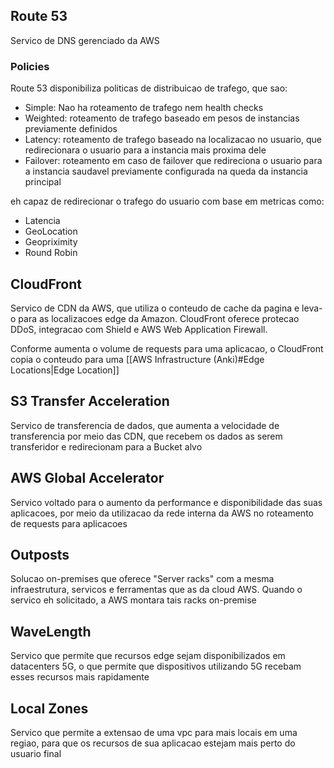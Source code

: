 
## Route 53

Servico de DNS gerenciado da AWS

### Policies

Route 53 disponibiliza politicas de distribuicao de trafego, que sao:
- Simple: Nao ha roteamento de trafego nem health checks
- Weighted: roteamento de trafego baseado em pesos de instancias previamente definidos
- Latency: roteamento de trafego baseado na localizacao no usuario, que redirecionara o usuario para a instancia mais proxima dele
- Failover: roteamento em caso de failover que redireciona o usuario para a instancia saudavel previamente configurada na queda da instancia principal

eh capaz de redirecionar o trafego do usuario com base em metricas como:
* Latencia
* GeoLocation
* Geopriximity
* Round Robin

## CloudFront

Servico de CDN da AWS, que utiliza o conteudo de cache da pagina e leva-o para as localizacoes edge da Amazon. CloudFront oferece protecao DDoS, integracao com Shield e AWS Web Application Firewall.

Conforme aumenta o volume de requests para uma aplicacao, o CloudFront copia o conteudo para uma [[AWS Infrastructure (Anki)#Edge Locations|Edge Location]]

## S3 Transfer Acceleration

Servico de transferencia de dados, que aumenta a velocidade de transferencia por meio das CDN, que recebem os dados as serem transferidor e redirecionam para a Bucket alvo

## AWS Global Accelerator

Servico voltado para o aumento da performance e disponibilidade das suas aplicacoes, por meio da utilizacao da rede interna da AWS no roteamento de requests para aplicacoes

## Outposts

Solucao on-premises que oferece "Server racks" com a mesma infraestrutura, servicos e ferramentas que as da cloud AWS. Quando o servico eh solicitado, a AWS montara tais racks on-premise

## WaveLength

Servico que permite que recursos edge sejam disponibilizados em datacenters 5G, o que permite que dispositivos utilizando 5G recebam esses recursos mais rapidamente

## Local Zones

Servico que permite a extensao de uma vpc para mais locais em uma regiao, para que os recursos de sua aplicacao estejam mais perto do usuario final